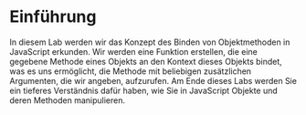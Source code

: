 # Einführung

In diesem Lab werden wir das Konzept des Binden von Objektmethoden in JavaScript erkunden. Wir werden eine Funktion erstellen, die eine gegebene Methode eines Objekts an den Kontext dieses Objekts bindet, was es uns ermöglicht, die Methode mit beliebigen zusätzlichen Argumenten, die wir angeben, aufzurufen. Am Ende dieses Labs werden Sie ein tieferes Verständnis dafür haben, wie Sie in JavaScript Objekte und deren Methoden manipulieren.
